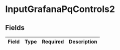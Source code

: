 # InputGrafanaPqControls2


## Fields

| Field       | Type        | Required    | Description |
| ----------- | ----------- | ----------- | ----------- |
